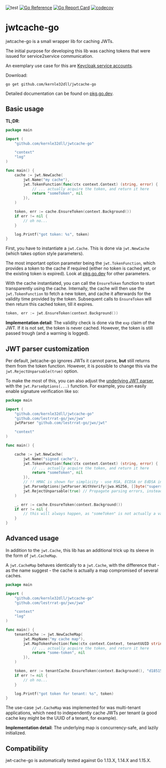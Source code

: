 ![test](https://github.com/kernle32dll/jwtcache-go/workflows/test/badge.svg)
[![Go Reference](https://pkg.go.dev/badge/github.com/kernle32dll/jwtcache-go.svg)](https://pkg.go.dev/github.com/kernle32dll/jwtcache-go)
[![Go Report Card](https://goreportcard.com/badge/github.com/kernle32dll/jwtcache-go)](https://goreportcard.com/report/github.com/kernle32dll/jwtcache-go)
[![codecov](https://codecov.io/gh/kernle32dll/jwtcache-go/branch/master/graph/badge.svg)](https://codecov.io/gh/kernle32dll/jwtcache-go)

# jwtcache-go

jwtcache-go is a small wrapper lib for caching JWTs.

The initial purpose for developing this lib was caching tokens that were issued for service2service communication.

An exemplary use case for this are
[Keycloak service accounts](https://www.keycloak.org/docs/latest/server_admin/index.html#_service_accounts).

Download:

```
go get github.com/kernle32dll/jwtcache-go
```

Detailed documentation can be found on [pkg.go.dev](https://pkg.go.dev/github.com/kernle32dll/jwtcache-go).

## Basic usage

**TL;DR**:

```go
package main

import (
	"github.com/kernle32dll/jwtcache-go"

	"context"
	"log"
)

func main() {
	cache := jwt.NewCache(
		jwt.Name("my cache"),
		jwt.TokenFunction(func(ctx context.Context) (string, error) {
			// ... actually acquire the token, and return it here
			return "someToken", nil
		}),
	)

	token, err := cache.EnsureToken(context.Background())
	if err != nil {
		// oh no...
	}

	log.Printf("got token: %s", token)
}
```

First, you have to instantiate a `jwt.Cache`. This is done via `jwt.NewCache` (which takes option style parameters).

The most important option parameter being the `jwt.TokenFunction`, which provides a token to the cache if required
(either no token is cached yet, or the existing token is expired). Look at
[pkg.go.dev](https://pkg.go.dev/github.com/kernle32dll/jwtcache-go) for other parameters.

With the cache instantiated, you can call the `EnsureToken` function to start transparently using the cache. Internally,
the cache will then use the `jwt.TokenFunction` to fetch a new token, and cache it afterwards for the validity time
provided by the token. Subsequent calls to `EnsureToken` will then return this cached token, till it expires.

```go
token, err := jwt.EnsureToken(context.Background())
```

**Implementation detail**: The validity check is done via the `exp` claim of the JWT. If it is not set, the token is
never cached. However, the token is still passed trough (and a warning is logged).

## JWT parser customization

Per default, jwtcache-go ignores JWTs it cannot parse, **but** still returns them from the token function. However, it
is possible to change this via the `jwt.RejectUnparsable(true)` option.

To make the most of this, you can also adjust the [underlying JWT parser](https://github.com/lestrrat-go/jwx), with
the `jwt.ParseOptions(...)` function. For example, you can easily enable signature verification like so:

```go
package main

import (
	"github.com/kernle32dll/jwtcache-go"
	"github.com/lestrrat-go/jwx/jwa"
	jwtParser "github.com/lestrrat-go/jwx/jwt"

	"context"
)

func main() {

	cache := jwt.NewCache(
		jwt.Name("signed cache"),
		jwt.TokenFunction(func(ctx context.Context) (string, error) {
			// ... actually acquire the token, and return it here
			return "someToken", nil
		}),
		// !! HMAC is shown for simplicity - use RSA, ECDSA or EdDSA instead !!
		jwt.ParseOptions(jwtParser.WithVerify(jwa.HS256, []byte("supersecretpassphrase"))),
		jwt.RejectUnparsable(true) // Propagate parsing errors, instead of swallowing them
	)

	_, err := cache.EnsureToken(context.Background())
	if err != nil {
		// this will always happen, as "someToken" is not actually a valid HMAC signed JWT!
	}
}
```

## Advanced usage

In addition to the `jwt.Cache`, this lib has an additional trick up its sleeve in the form of `jwt.CacheMap`.

A `jwt.CacheMap` behaves identically to a `jwt.Cache`, with the difference that - as the name suggest - the cache is
actually a map compromised of several caches.

```go
package main

import (
	"github.com/kernle32dll/jwtcache-go"
	"github.com/lestrrat-go/jwx/jwa"

	"context"
	"log"
)

func main() {
	tenantCache := jwt.NewCacheMap(
		jwt.MapName("my cache map"),
		jwt.MapTokenFunction(func(ctx context.Context, tenantUUID string) (string, error) {
			// ... actually acquire the token, and return it here
			return "some-token", nil
		}),
	)

	token, err := tenantCache.EnsureToken(context.Background(), "d1851563-c529-42d9-994b-6b996ec4b605")
	if err != nil {
		// oh no...
	}

	log.Printf("got token for tenant: %s", token)
}
```

The use-case `jwt.CacheMap` was implemented for was multi-tenant applications, which need to independently cache JWTs
per tenant (a good cache key might be the UUID of a tenant, for example).

**Implementation detail**: The underlying map is concurrency-safe, and lazily initialized.

## Compatibility

jwt-cache-go is automatically tested against Go 1.13.X, 1.14.X and 1.15.X.
